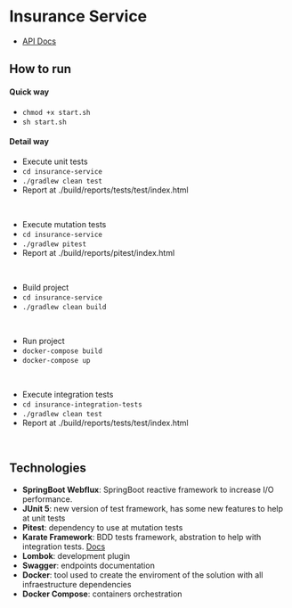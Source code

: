 # Insurance Service

- [API Docs](http://localhost:8080/webjars/swagger-ui/index.html#/)

## How to run

#### Quick way

 - ``` chmod +x start.sh ```
 - ``` sh start.sh ```

 #### Detail way

 - Execute unit tests
- ``` cd insurance-service ```
- ``` ./gradlew clean test ```
- Report at ./build/reports/tests/test/index.html
<br>

- Execute mutation tests
- ``` cd insurance-service ```
- ``` ./gradlew pitest ```
- Report at ./build/reports/pitest/index.html
<br>

- Build project
- ``` cd insurance-service ```
- ``` ./gradlew clean build ```
<br>

- Run project 
- ``` docker-compose build ```
- ``` docker-compose up ```
<br>

- Execute integration tests
- ``` cd insurance-integration-tests ```
- ``` ./gradlew clean test ``` 
- Report at ./build/reports/tests/test/index.html
<br>

## Technologies
* **SpringBoot Webflux**: SpringBoot reactive framework to increase I/O performance. 
* **JUnit 5**: new version of test framework, has some new features to help at unit tests
* **Pitest**: dependency to use at mutation tests
* **Karate Framework**: BDD tests framework, abstration to help with integration tests. [Docs](https://karatelabs.github.io/karate/)
* **Lombok**: development plugin
* **Swagger**: endpoints documentation
* **Docker**: tool used to create the enviroment of the solution with all infraestructure dependencies 
* **Docker Compose**: containers orchestration